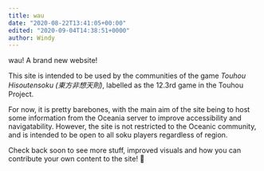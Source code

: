 ```yaml
---
title: wau
date: "2020-08-22T13:41:05+00:00"
edited: "2020-09-04T14:38:51+0000"
author: Windy
---
```


wau! A brand new website!

This site is intended to be used by the communities of the game _Touhou Hisoutensoku (東方非想天則)_, labelled as the 12.3rd game in the Touhou Project.

For now, it is pretty barebones, with the main aim of the site being to host some information from the Oceania server to improve accessibility and navigatability.
However, the site is not restricted to the Oceanic community, and is intended to be open to all soku players regardless of region.

Check back soon to see more stuff, improved visuals and how you can contribute your own content to the site! 🙂

